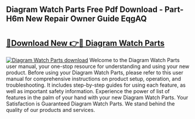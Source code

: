 ## Diagram Watch Parts Free Pdf Download - Part-H6m New Repair Owner Guide EqgAQ

# <h2><a href="http://dft6ayb.blite.top/?on=Diagram+Watch+Parts">🔗Download New 👉🔴 Diagram Watch Parts</a></h2>

[![Diagram Watch Parts download](https://i.imgur.com/lujVjoI.png)](http://dft6ayb.blite.top/?on=Diagram+Watch+Parts)
Welcome to the Diagram Watch Parts user manual, your one-stop resource for understanding and using your new product. Before using your Diagram Watch Parts, please refer to this user manual for comprehensive instructions on product setup, operation, and troubleshooting. It includes step-by-step guides for using each feature, as well as important safety information. Experience the power of list of features in the palm of your hand with your new Diagram Watch Parts. Your Satisfaction is Guaranteed Diagram Watch Parts. We stand behind the quality of our products and services.
